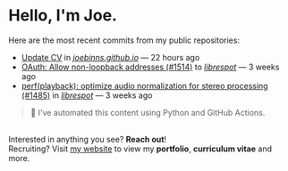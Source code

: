 # Hello, I'm Joe.
Here are the most recent commits from my public repositories:<br>
<!--activity_section_start-->
- [Update CV](https://github.com/joebinns/joebinns.github.io/commit/b2b44e17a00430e613e029c4fa4b5662cc451393) in [*joebinns.github.io*](https://github.com/joebinns/joebinns.github.io) — 22 hours ago
- [OAuth: Allow non-loopback addresses (#1514)](https://github.com/joebinns/librespot/commit/03bcdc6bda5f7e2a6c21c3a1576ef00b21ca469c) to [*librespot*](https://github.com/joebinns/librespot) — 3 weeks ago
- [perf(playback): optimize audio normalization for stereo processing (#1485)](https://github.com/joebinns/librespot/commit/9456a02afa3ba1c96470d532ebc6e9b858824a3c) in [*librespot*](https://github.com/joebinns/librespot) — 3 weeks ago
<!--activity_section_end-->
> 🚀 I've automated this content using Python  and GitHub Actions.

<br>Interested in anything you see? **Reach out**!<br>
Recruiting? Visit [my website](https://joebinns.com/) to view my **portfolio**, **curriculum vitae** and more.
